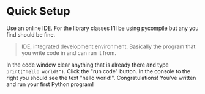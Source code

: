 # Quick Setup

Use an online IDE. For the library classes I'll be using [pycompile](https://pycompile.com/) but any you find should be fine.

> IDE, integrated development environment. Basically the program that you write code in and can run it from.

In the code window clear anything that is already there and type `print("hello world!")`. Click the "run code" button. In the console to the right you should see the text "hello world!". Congratulations! You've written and run your first Python program!
